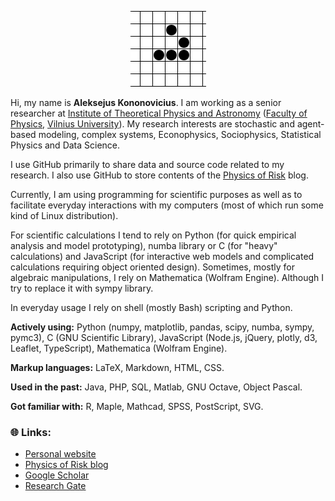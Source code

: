 <p align="center">
    <img src="https://raw.githubusercontent.com/akononovicius/akononovicius/master/header.gif">
</p>

Hi, my name is **Aleksejus Kononovicius**. I am working as a senior researcher at [Institute of Theoretical Physics and Astronomy](https://www.ff.vu.lt/tfai/) ([Faculty of Physics](https://www.ff.vu.lt/), [Vilnius University](https://www.vu.lt)). My research interests are stochastic and agent-based modeling, complex systems, Econophysics, Sociophysics, Statistical Physics and Data Science.

I use GitHub primarily to share data and source code related to my research. I also use GitHub to store contents of the [Physics of Risk](https://rf.mokslasplius.lt/) blog.

Currently, I am using programming for scientific purposes as well as to facilitate everyday interactions with my computers (most of which run some
kind of Linux distribution).

For scientific calculations I tend to rely on Python (for quick empirical analysis and model prototyping), numba library or C (for "heavy" calculations) and JavaScript (for interactive web models and complicated calculations requiring object oriented design).  Sometimes, mostly for algebraic manipulations, I rely on Mathematica (Wolfram Engine). Although I try to replace it with sympy library.

In everyday usage I rely on shell (mostly Bash) scripting and Python.

**Actively using:** Python (numpy, matplotlib, pandas, scipy, numba, sympy, pymc3), C (GNU Scientific Library), JavaScript (Node.js, jQuery, plotly, d3, Leaflet, TypeScript), Mathematica (Wolfram Engine).

**Markup languages:** LaTeX, Markdown, HTML, CSS.

**Used in the past:** Java, PHP, SQL, Matlab, GNU Octave, Object Pascal.

**Got familiar with:** R, Maple, Mathcad, SPSS, PostScript, SVG.

### 🌐 Links:

* [Personal website](http://kononovicius.lt)
* [Physics of Risk blog](https://rf.mokslasplius.lt)
* [Google Scholar](https://scholar.google.lt/citations?user=Imx5EF0AAAAJ)
* [Research Gate](https://www.researchgate.net/profile/Aleksejus_Kononovicius)

